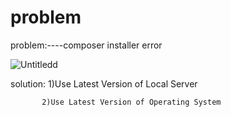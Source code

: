 # problem

problem:----composer installer error


![Untitledd](https://user-images.githubusercontent.com/98427204/218801996-9cfb5825-998e-4f7b-a735-bd78e34fc161.png)





solution:
       1)Use Latest Version of Local Server
       
       
       
           2)Use Latest Version of Operating System
